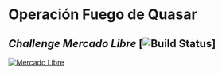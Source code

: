 # Operación Fuego de Quasar
## _Challenge Mercado Libre_ [![Build Status](https://travis-ci.org/joemccann/dillinger.svg?branch=master)]

[![Mercado Libre](https://http2.mlstatic.com/frontend-assets/ui-navigation/5.14.5/mercadolibre/180x180.png)](https://www.mercadolibre.com.mx/)
